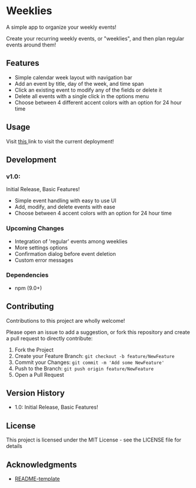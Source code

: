 # Weeklies

A simple app to organize your weekly events!

Create your recurring weekly events, or "weeklies", 
and then plan regular events around them! 

## Features

- Simple calendar week layout with navigation bar
- Add an event by title, day of the week, and time span
- Click an existing event to modify any of the fields or delete it
- Delete all events with a single click in the options menu
- Choose between 4 different accent colors with an option for 24 hour time

## Usage

Visit <a target="_blank" href="https://bill-yu.dev/weeklies"> this </a> link to visit the current deployment!

## Development

### v1.0: 

Initial Release, Basic Features!
 
* Simple event handling with easy to use UI
* Add, modify, and delete events with ease
* Choose between 4 accent colors with an option for 24 hour time

### Upcoming Changes

- Integration of 'regular' events among weeklies
- More settings options
- Confirmation dialog before event deletion
- Custom error messages

### Dependencies

- npm (9.0+)

## Contributing

Contributions to this project are wholly welcome! 

Please open an issue to add a suggestion, 
or fork this repository and create a pull request to directly contribute: 

1. Fork the Project
2. Create your Feature Branch:  ```git checkout -b feature/NewFeature```
3. Commit your Changes:  ```git commit -m 'Add some NewFeature'```
4. Push to the Branch:  ```git push origin feature/NewFeature```
5. Open a Pull Request

## Version History

* 1.0: Initial Release, Basic Features!

## License

This project is licensed under the MIT License - see the LICENSE file for details

## Acknowledgments
* [README-template](https://gist.github.com/DomPizzie/7a5ff55ffa9081f2de27c315f5018afc)

